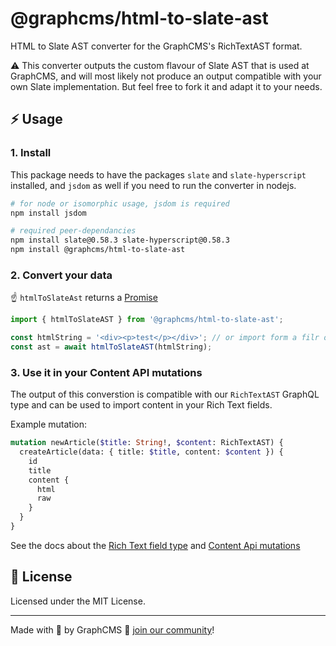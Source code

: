 # @graphcms/html-to-slate-ast

HTML to Slate AST converter for the GraphCMS's RichTextAST format.

⚠️ This converter outputs the custom flavour of Slate AST that is used at GraphCMS, and will most likely not produce an output compatible with your own Slate implementation. But feel free to fork it and adapt it to your needs.

## ⚡ Usage

### 1. Install

This package needs to have the packages `slate` and `slate-hyperscript` installed, and `jsdom` as well if you need to run the converter in nodejs.

```bash
# for node or isomorphic usage, jsdom is required
npm install jsdom

# required peer-dependancies
npm install slate@0.58.3 slate-hyperscript@0.58.3
npm install @graphcms/html-to-slate-ast
```

### 2. Convert your data

☝️ `htmlToSlateAst` returns a [Promise](https://developer.mozilla.org/en-US/docs/Web/JavaScript/Guide/Using_promises)

```js
import { htmlToSlateAST } from '@graphcms/html-to-slate-ast';

const htmlString = '<div><p>test</p></div>'; // or import form a filr or database
const ast = await htmlToSlateAST(htmlString);
```

### 3. Use it in your Content API mutations

The output of this converstion is compatible with our `RichTextAST` GraphQL type and can be used to import content in your Rich Text fields.

Example mutation:

```graphql
mutation newArticle($title: String!, $content: RichTextAST) {
  createArticle(data: { title: $title, content: $content }) {
    id
    title
    content {
      html
      raw
    }
  }
}
```

See the docs about the [Rich Text field type](https://graphcms.com/docs/schema/field-types#rich-text) and [Content Api mutations](https://graphcms.com/docs/content-api/mutations)

## 📝 License

Licensed under the MIT License.

---

Made with 💜 by GraphCMS 👋 [join our community](https://slack.graphcms.com/)!
